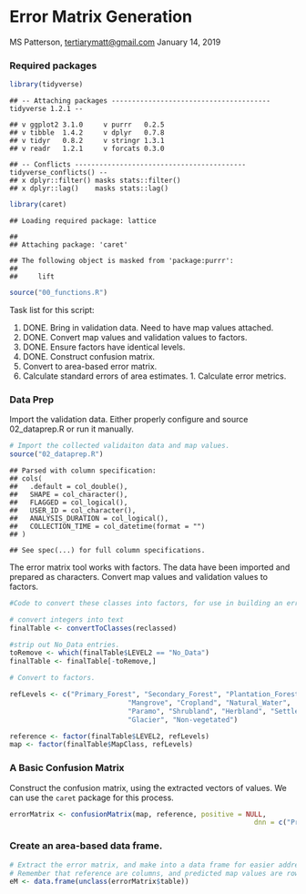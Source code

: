 Error Matrix Generation
================
MS Patterson, <tertiarymatt@gmail.com>
January 14, 2019

### Required packages

``` r
library(tidyverse)
```

    ## -- Attaching packages --------------------------------------- tidyverse 1.2.1 --

    ## v ggplot2 3.1.0     v purrr   0.2.5
    ## v tibble  1.4.2     v dplyr   0.7.8
    ## v tidyr   0.8.2     v stringr 1.3.1
    ## v readr   1.2.1     v forcats 0.3.0

    ## -- Conflicts ------------------------------------------ tidyverse_conflicts() --
    ## x dplyr::filter() masks stats::filter()
    ## x dplyr::lag()    masks stats::lag()

``` r
library(caret)
```

    ## Loading required package: lattice

    ## 
    ## Attaching package: 'caret'

    ## The following object is masked from 'package:purrr':
    ## 
    ##     lift

``` r
source("00_functions.R")
```

Task list for this script:
1. DONE. Bring in validation data. Need to have map values attached.
1. DONE. Convert map values and validation values to factors.
1. DONE. Ensure factors have identical levels.
1. DONE. Construct confusion matrix.
1. Convert to area-based error matrix.
1. Calculate standard errors of area estimates. 1. Calculate error metrics.

### Data Prep

Import the validation data. Either properly configure and source 02\_dataprep.R or run it manually.

``` r
# Import the collected validaiton data and map values. 
source("02_dataprep.R")
```

    ## Parsed with column specification:
    ## cols(
    ##   .default = col_double(),
    ##   SHAPE = col_character(),
    ##   FLAGGED = col_logical(),
    ##   USER_ID = col_character(),
    ##   ANALYSIS_DURATION = col_logical(),
    ##   COLLECTION_TIME = col_datetime(format = "")
    ## )

    ## See spec(...) for full column specifications.

The error matrix tool works with factors. The data have been imported and prepared as characters. Convert map values and validation values to factors.

``` r
#Code to convert these classes into factors, for use in building an error matrix.

# convert integers into text
finalTable <- convertToClasses(reclassed)

#strip out No_Data entries.
toRemove <- which(finalTable$LEVEL2 == "No_Data")
finalTable <- finalTable[-toRemove,]

# Convert to factors.

refLevels <- c("Primary_Forest", "Secondary_Forest", "Plantation_Forest", 
                             "Mangrove", "Cropland", "Natural_Water",  "Artificial_Water",
                             "Paramo", "Shrubland", "Herbland", "Settlement", "Infrastructure", 
                             "Glacier", "Non-vegetated")

reference <- factor(finalTable$LEVEL2, refLevels)
map <- factor(finalTable$MapClass, refLevels)
```

### A Basic Confusion Matrix

Construct the confusion matrix, using the extracted vectors of values. We can use the `caret` package for this process.

``` r
errorMatrix <- confusionMatrix(map, reference, positive = NULL, 
                                                            dnn = c("Prediction", "Reference"))
```

### Create an area-based data frame.

``` r
# Extract the error matrix, and make into a data frame for easier addressing.
# Remember that reference are columns, and predicted map values are rows!
eM <- data.frame(unclass(errorMatrix$table))
```
